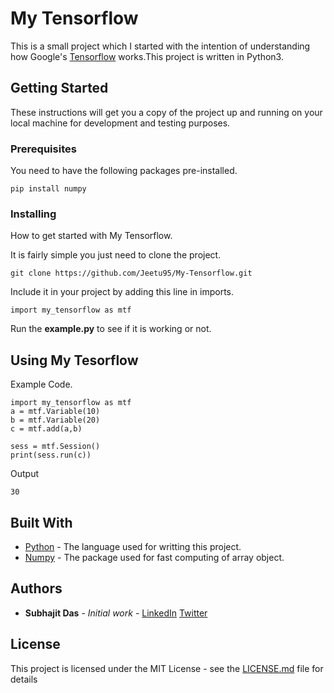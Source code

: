 # My Tensorflow

This is a small project which I started with the intention of understanding how Google's [Tensorflow](https://github.com/tensorflow/tensorflow) works.This project is written in Python3.

## Getting Started

These instructions will get you a copy of the project up and running on your local machine for development and testing purposes.
### Prerequisites

You need to have the following packages pre-installed.

```
pip install numpy
```

### Installing

How to get started with My Tensorflow.

It is fairly simple you just need to clone the project.

```
git clone https://github.com/Jeetu95/My-Tensorflow.git
```

Include it in your project by adding this line in imports.

```
import my_tensorflow as mtf
```

Run the **example.py** to see if it is working or not.

## Using My Tesorflow
Example Code.

```
import my_tensorflow as mtf
a = mtf.Variable(10)
b = mtf.Variable(20)
c = mtf.add(a,b)

sess = mtf.Session()
print(sess.run(c))
```

Output
```
30
```
## Built With

* [Python](https://www.python.org/) - The language used for writting this project.
* [Numpy](http://www.numpy.org/) - The package used for fast computing of array object.

## Authors

* **Subhajit Das** - *Initial work* - [LinkedIn](https://www.linkedin.com/in/subhajit-das-764742142/)   [Twitter](https://twitter.com/Subhajit_Das_95) 


## License

This project is licensed under the MIT License - see the [LICENSE.md](LICENSE.md) file for details

